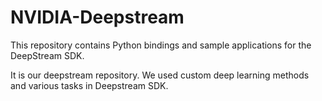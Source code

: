 # NVIDIA-Deepstream
This repository contains Python bindings and sample applications for the DeepStream SDK. 

It is our deepstream repository. We used custom deep learning methods and various tasks in Deepstream SDK.
